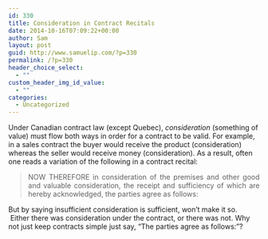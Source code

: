 ```yaml
---
id: 330
title: Consideration in Contract Recitals
date: 2014-10-16T07:09:22+00:00
author: Sam
layout: post
guid: http://www.samuelip.com/?p=330
permalink: /?p=330
header_choice_select:
  - ""
custom_header_img_id_value:
  - ""
categories:
  - Uncategorized
---
```

Under Canadian contract law (except Quebec), _consideration_ (something of value) must flow both ways in order for a contract to be valid. For example, in a sales contract the buyer would receive the product (consideration) whereas the seller would receive money (consideration). As a result, often one reads a variation of the following in a contract recital:

> <p style="text-align: justify;">
>   NOW THEREFORE in consideration of the premises and other good and valuable consideration, the receipt and sufficiency of which are hereby acknowledged, the parties agree as follows:
> </p>

But by saying insufficient consideration is sufficient, won&#8217;t make it so.  Either there was consideration under the contract, or there was not. Why not just keep contracts simple just say, &#8220;The parties agree as follows:&#8221;?